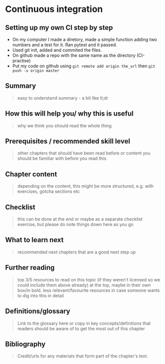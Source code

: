 # Continuous integration

## Setting up my own CI step by step

- On my computer I made a diretory, made a simple function adding two numbers and a test for it. Ran pytest and it passed.
- Used git init, added and commited the files.
- On github made a repo with the same name as the directory (CI-practise)
- Put my code on github using `git remote add origin the_url` then `git push -u origin master`

## Summary
> easy to understand summary - a bit like tl;dr

## How this will help you/ why this is useful
> why we think you should read the whole thing

## Prerequisites / recommended skill level
> other chapters that should have been read before or content you should be familiar with before you read this

## Chapter content
> depending on the content, this might be more structured, e.g. with exercises, gotcha sections etc

## Checklist
> this can be done at the end or maybe as a separate checklist exercise, but please do note things down here as you go

## What to learn next
> recommended next chapters that are a good next step up

## Further reading
> top 3/5 resources to read on this topic (if they weren't licensed so we could include them above already) at the top, maybe in their own box/in bold.
> less relevant/favourite resources in case someone wants to dig into this in detail

## Definitions/glossary
> Link to the glossary here or copy in key concepts/definitions that readers should be aware of to get the most out of this chapter

## Bibliography
> Credit/urls for any materials that form part of the chapter's text.
